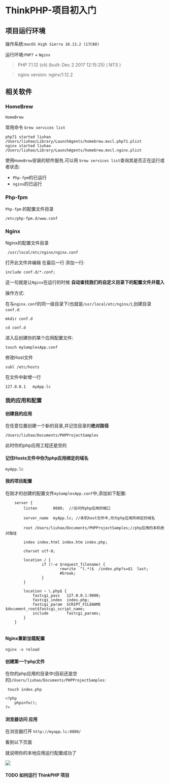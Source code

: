 # ThinkPHP-项目初入门

## 项目运行环境

操作系统:`macOS High Sierra 10.13.2 (17C88)`

运行环境:`PHP7` + `Nginx`

> PHP 7.1.12 (cli) (built: Dec  2 2017 12:15:25) ( NTS )

> nginx version: nginx/1.12.2


## 相关软件

### HomeBrew

`HomeBrew` 

常用命令
`brew services list`

```
php71 started liuhao /Users/liuhao/Library/LaunchAgents/homebrew.mxcl.php71.plist
nginx started liuhao /Users/liuhao/Library/LaunchAgents/homebrew.mxcl.nginx.plist
```

使用`HomeBrew`安装的软件服务,可以用 `brew services list`查询其是否正在运行或者状态:

- `Php-fpm`的已运行
- `nginx`的已运行

### Php-fpm

`Php-fpm` 的配置文件目录 

```
/etc/php-fpm.d/www.conf

```

### Nginx

Nginx的配置文件目录

```
 /usr/local/etc/nginx/nginx.conf
```

打开此文件并编辑
在最后一行 添加一行:

```
include conf.d/*.conf;

```
这一句就是让`Nginx`在运行的时候 **自动查找我们的自定义目录下的配置文件并载入**

操作方式:

在与`nginx.conf`的同一级目录下(也就是`/usr/local/etc/nginx/`),创建目录`conf.d`:

```
mkdir conf.d

cd conf.d
```
进入后创建你的某个应用配置文件:

```
touch mySamplesApp.conf

```

修改Host文件

```
subl /etc/hosts

```

在文件中新增一行

```
127.0.0.1 	myApp.lc
```
### 我的应用和配置

#### 创建我的应用 

在任意位置创建一个新的目录,并记住目录的**绝对路径**

```
/Users/liuhao/Documents/PHPProjectSamples

```
此时你的php应用工程还是空的

#### 记住Hosts文件中你为php应用绑定的域名

```
myApp.lc
```


#### 我的项目配置

在刚才的创建的配置文件`mySamplesApp.conf`中,添加如下配置:

```
    server {
        listen       8080;  //访问你php应用的端口
        
        server_name  myApp.lc; //本机host文件中,你为php应用所绑定的域名
        
        root /Users/liuhao/Documents/PHPProjectSamples;//php应用的本机绝对路径
        
        index index.html index.htm index.php;

        charset utf-8;

        location / {
                if (!-e $request_filename) {
                        rewrite  ^(.*)$  /index.php?s=$1  last;
                        #break;
                }
        }

        location ~ \.php$ {
            fastcgi_pass   127.0.0.1:9000;
            fastcgi_index  index.php;
            fastcgi_param  SCRIPT_FILENAME  $document_root$fastcgi_script_name;
            include        fastcgi_params;
        }
    }
    
```


#### Nginx重新加载配置

`nginx -s reload`

#### 创建第一个php文件
在你的php应用的目录中(目前还是空的)`/Users/liuhao/Documents/PHPProjectSamples`:


` touch index.php`

```
<?php
	phpinfo();
?>
```

#### 浏览器访问 应用

在浏览器打开 `http://myapp.lc:8080/`

看到以下页面

就说明你的本地应用运行配置成功了

![](https://wx4.sinaimg.cn/mw690/6de36fdcgy1fn95wzrc6ij217s0uc113.jpg)



#### TODO 如何运行 ThinkPHP 项目